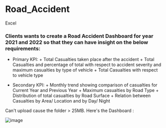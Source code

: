 # Road_Accident
Excel
### Clients wants to create a Road Accident Dashboard for year 2021 and 2022 so that they can have insight on the below requirements:
- Primary KPI: + Total Casualties taken place after the accident
	       + Total Casualties and percentage of total with respect to accident severity and maximum casualties by type of vehicle
	       + Total Casualties with respect to vehicle type
	      
- Secondary KPI:
		 + Monthly trend showing comparison of casualties for Current Year and Previous Year
		 + Maximum casualties by Road Type
                 + Distribution of total casualties by Road Surface
		 + Relation between Casualties by Area/ Location and by Day/ Night

  
Can't upload cause the folder > 25MB. Here's the Dashboard :

![image](https://github.com/Phatolic/Road_Accident/assets/144981161/ae92d92a-e06e-469a-8792-86eef17eb2be)
